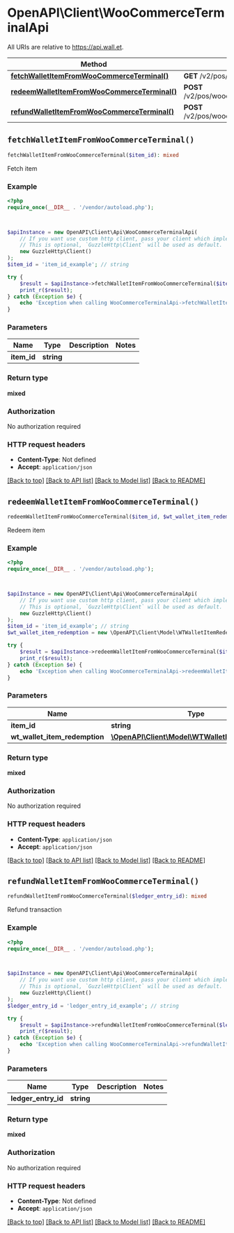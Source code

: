 # OpenAPI\Client\WooCommerceTerminalApi

All URIs are relative to https://api.wall.et.

Method | HTTP request | Description
------------- | ------------- | -------------
[**fetchWalletItemFromWooCommerceTerminal()**](WooCommerceTerminalApi.md#fetchWalletItemFromWooCommerceTerminal) | **GET** /v2/pos/woocommerce/item/{itemID} | Fetch item
[**redeemWalletItemFromWooCommerceTerminal()**](WooCommerceTerminalApi.md#redeemWalletItemFromWooCommerceTerminal) | **POST** /v2/pos/woocommerce/item/redeem/{itemID} | Redeem item
[**refundWalletItemFromWooCommerceTerminal()**](WooCommerceTerminalApi.md#refundWalletItemFromWooCommerceTerminal) | **POST** /v2/pos/woocommerce/item/refund/{ledgerEntryID} | Refund transaction


## `fetchWalletItemFromWooCommerceTerminal()`

```php
fetchWalletItemFromWooCommerceTerminal($item_id): mixed
```

Fetch item

### Example

```php
<?php
require_once(__DIR__ . '/vendor/autoload.php');



$apiInstance = new OpenAPI\Client\Api\WooCommerceTerminalApi(
    // If you want use custom http client, pass your client which implements `GuzzleHttp\ClientInterface`.
    // This is optional, `GuzzleHttp\Client` will be used as default.
    new GuzzleHttp\Client()
);
$item_id = 'item_id_example'; // string

try {
    $result = $apiInstance->fetchWalletItemFromWooCommerceTerminal($item_id);
    print_r($result);
} catch (Exception $e) {
    echo 'Exception when calling WooCommerceTerminalApi->fetchWalletItemFromWooCommerceTerminal: ', $e->getMessage(), PHP_EOL;
}
```

### Parameters

Name | Type | Description  | Notes
------------- | ------------- | ------------- | -------------
 **item_id** | **string**|  |

### Return type

**mixed**

### Authorization

No authorization required

### HTTP request headers

- **Content-Type**: Not defined
- **Accept**: `application/json`

[[Back to top]](#) [[Back to API list]](../../README.md#endpoints)
[[Back to Model list]](../../README.md#models)
[[Back to README]](../../README.md)

## `redeemWalletItemFromWooCommerceTerminal()`

```php
redeemWalletItemFromWooCommerceTerminal($item_id, $wt_wallet_item_redemption): mixed
```

Redeem item

### Example

```php
<?php
require_once(__DIR__ . '/vendor/autoload.php');



$apiInstance = new OpenAPI\Client\Api\WooCommerceTerminalApi(
    // If you want use custom http client, pass your client which implements `GuzzleHttp\ClientInterface`.
    // This is optional, `GuzzleHttp\Client` will be used as default.
    new GuzzleHttp\Client()
);
$item_id = 'item_id_example'; // string
$wt_wallet_item_redemption = new \OpenAPI\Client\Model\WTWalletItemRedemption(); // \OpenAPI\Client\Model\WTWalletItemRedemption

try {
    $result = $apiInstance->redeemWalletItemFromWooCommerceTerminal($item_id, $wt_wallet_item_redemption);
    print_r($result);
} catch (Exception $e) {
    echo 'Exception when calling WooCommerceTerminalApi->redeemWalletItemFromWooCommerceTerminal: ', $e->getMessage(), PHP_EOL;
}
```

### Parameters

Name | Type | Description  | Notes
------------- | ------------- | ------------- | -------------
 **item_id** | **string**|  |
 **wt_wallet_item_redemption** | [**\OpenAPI\Client\Model\WTWalletItemRedemption**](../Model/WTWalletItemRedemption.md)|  |

### Return type

**mixed**

### Authorization

No authorization required

### HTTP request headers

- **Content-Type**: `application/json`
- **Accept**: `application/json`

[[Back to top]](#) [[Back to API list]](../../README.md#endpoints)
[[Back to Model list]](../../README.md#models)
[[Back to README]](../../README.md)

## `refundWalletItemFromWooCommerceTerminal()`

```php
refundWalletItemFromWooCommerceTerminal($ledger_entry_id): mixed
```

Refund transaction

### Example

```php
<?php
require_once(__DIR__ . '/vendor/autoload.php');



$apiInstance = new OpenAPI\Client\Api\WooCommerceTerminalApi(
    // If you want use custom http client, pass your client which implements `GuzzleHttp\ClientInterface`.
    // This is optional, `GuzzleHttp\Client` will be used as default.
    new GuzzleHttp\Client()
);
$ledger_entry_id = 'ledger_entry_id_example'; // string

try {
    $result = $apiInstance->refundWalletItemFromWooCommerceTerminal($ledger_entry_id);
    print_r($result);
} catch (Exception $e) {
    echo 'Exception when calling WooCommerceTerminalApi->refundWalletItemFromWooCommerceTerminal: ', $e->getMessage(), PHP_EOL;
}
```

### Parameters

Name | Type | Description  | Notes
------------- | ------------- | ------------- | -------------
 **ledger_entry_id** | **string**|  |

### Return type

**mixed**

### Authorization

No authorization required

### HTTP request headers

- **Content-Type**: Not defined
- **Accept**: `application/json`

[[Back to top]](#) [[Back to API list]](../../README.md#endpoints)
[[Back to Model list]](../../README.md#models)
[[Back to README]](../../README.md)
